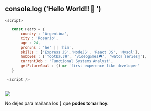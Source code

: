  ##  console.log ('Hello World!! 👋 ')
 
 ```js
 <script>
 
    const Pedro = {
        country : 'Argentina',
        city : 'Rosario',
        age : 24,
        pronuns : 'he' || 'him',
        skills : ['Express JS','NodeJS', 'React JS', 'Mysql'],
        hobbies : ['football⚽', 'videogames🎮', 'watch series🍿'],
        currentJob : 'Functional Systems Analyst',
        getFutureGoal : () => 'first experence like developer'
    }
    
  <script />
 
 ```
 
 <br>
 <a href= 'https://www.codewars.com/users/pedrojrb'><img src="https://www.codewars.com/users/pedrojrb/badges/small" /></a>
 <br>


 No dejes para mañana los 🧉 que __podes tomar hoy.__
